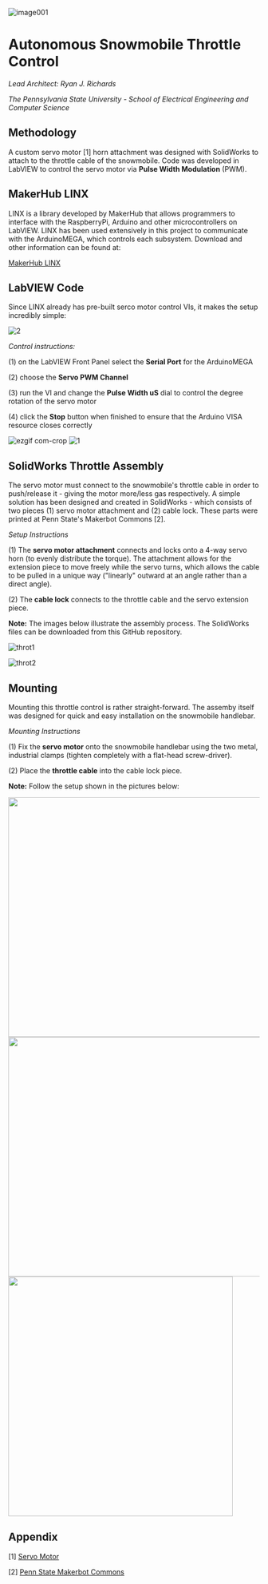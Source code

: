 ![image001](https://user-images.githubusercontent.com/23239868/28748600-b190782c-7489-11e7-82ae-55db54c94050.jpg)
# Autonomous Snowmobile Throttle Control #
*Lead Architect: Ryan J. Richards*

*The Pennsylvania State University - School of Electrical Engineering and Computer Science*

## Methodology ##

A custom servo motor [1] horn attachment was designed with SolidWorks to attach to the throttle cable of the snowmobile. Code was developed in LabVIEW to control the servo motor via **Pulse Width Modulation** (PWM).

## MakerHub LINX ## 
LINX is a library developed by MakerHub that allows programmers to interface with the RaspberryPi, Arduino and other microcontrollers on LabVIEW. LINX has been used extensively in this project to communicate with the ArduinoMEGA, which controls each subsystem. Download and other information can be found at:

[MakerHub LINX](http://sine.ni.com/nips/cds/view/p/lang/en/nid/212478)

## LabVIEW Code ##

Since LINX already has pre-built serco motor control VIs, it makes the setup incredibly simple:

![2](https://user-images.githubusercontent.com/23239868/28730876-aaa73324-739f-11e7-8d50-749ff2350a4a.PNG)

*Control instructions:*

(1) on the LabVIEW Front Panel select the **Serial Port** for the ArduinoMEGA

(2) choose the **Servo PWM Channel**

(3) run the VI and change the **Pulse Width uS** dial to control the degree rotation of the servo motor

(4) click the **Stop** button when finished to ensure that the Arduino VISA resource closes correctly

![ezgif com-crop](https://user-images.githubusercontent.com/23239868/28731039-5b8aecc6-73a0-11e7-9ec8-676900ab4153.gif)
![1](https://user-images.githubusercontent.com/23239868/28731081-7de710a6-73a0-11e7-9177-cf22d2c64da4.PNG)


## SolidWorks Throttle Assembly ##

The servo motor must connect to the snowmobile's throttle cable in order to push/release it - giving the motor more/less gas respectively. A simple solution has been designed and created in SolidWorks - which consists of two pieces (1) servo motor attachment and (2) cable lock. These parts were printed at Penn State's Makerbot Commons [2].

*Setup Instructions*

(1) The **servo motor attachment** connects and locks onto a 4-way servo horn (to evenly distribute the torque). The attachment allows for the extension piece to move freely while the servo turns, which allows the cable to be pulled in a unique way ("linearly" outward at an angle rather than a direct angle). 

(2) The **cable lock** connects to the throttle cable and the servo extension piece.

**Note:** The images below illustrate the assembly process. The SolidWorks files can be downloaded from this GitHub repository.

![throt1](https://user-images.githubusercontent.com/23239868/28941029-a3f09a56-7864-11e7-8024-69fd89fdc4da.JPG)

![throt2](https://user-images.githubusercontent.com/23239868/28941030-a3f5a992-7864-11e7-8017-ef31101c788e.JPG)

## Mounting ##

Mounting this throttle control is rather straight-forward. The assemby itself was designed for quick and easy installation on the snowmobile handlebar.

*Mounting Instructions*

(1) Fix the **servo motor** onto the snowmobile handlebar using the two metal, industrial clamps (tighten completely with a flat-head screw-driver).

(2) Place the **throttle cable** into the cable lock piece. 

**Note:** Follow the setup shown in the pictures below:

<img src="https://user-images.githubusercontent.com/23239868/28730743-44dd24ae-739f-11e7-8b64-c60eab6c9a3c.JPG" height="480" width="640">
<img src="https://user-images.githubusercontent.com/23239868/28730745-474df10a-739f-11e7-9099-c5867ac803b1.JPG" height="480" width="640">
<img src="https://user-images.githubusercontent.com/23239868/28730750-4e2472ce-739f-11e7-9040-945ccccf13b2.JPG" height="480" width="450">

## Appendix ##

[1] [Servo Motor](http://hitecrcd.com/products/servos/waterproof-servos-2/hs-5646wp-high-voltage-high-torque-programmable-digital-waterproof-servo/product)

[2] [Penn State Makerbot Commons](https://makercommons.psu.edu/)


